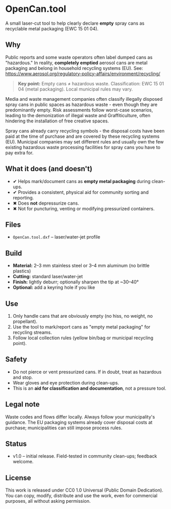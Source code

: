 # OpenCan.tool

A small laser-cut tool to help clearly declare **empty** spray cans as recyclable metal packaging (EWC 15 01 04).

## Why

Public reports and some waste operators often label dumped cans as "hazardous." In reality, **completely emptied** aerosol cans are metal packaging and belong in household recycling systems (EU). See: https://www.aerosol.org/regulatory-policy-affairs/environment/recycling/

> **Key point:** Empty cans ≠ hazardous waste. Classification: EWC 15 01 04 (metal packaging). Local municipal rules may vary.

Media and waste management companies often classify illegally disposed spray cans in public spaces as hazardous waste - even though they are predominantly empty. Risk assessments follow worst-case scenarios, leading to the demonization of illegal waste and Graffiticulture, often hindering the installation of free creative spaces.

Spray cans already carry recycling symbols - the disposal costs have been paid at the time of purchase and are covered by these recycling systems (EU). Municipal companies may set different rules and usually own the few existing hazardous waste processing facilities for spray cans you have to pay extra for.

## What it does (and doesn't)

- ✔ Helps mark/document cans as **empty metal packaging** during clean-ups.
- ✔ Provides a consistent, physical aid for community sorting and reporting.
- ✖ Does **not** depressurize cans.
- ✖ Not for puncturing, venting or modifying pressurized containers.

## Files

- `OpenCan.tool.dxf` – laser/water-jet profile

## Build

- **Material:** 2–3 mm stainless steel or 3–4 mm aluminum (no brittle plastics)
- **Cutting:** standard laser/water-jet
- **Finish:** lightly deburr; optionally sharpen the tip at ~30–40°
- **Optional:** add a keyring hole if you like

## Use

1. Only handle cans that are obviously empty (no hiss, no weight, no propellant).
2. Use the tool to mark/report cans as "empty metal packaging" for recycling streams.
3. Follow local collection rules (yellow bin/bag or municipal recycling point).

## Safety

- Do not pierce or vent pressurized cans. If in doubt, treat as hazardous and stop.
- Wear gloves and eye protection during clean-ups.
- This is an **aid for classification and documentation**, not a pressure tool.

## Legal note

Waste codes and flows differ locally. Always follow your municipality's guidance. The EU packaging systems already cover disposal costs at purchase; municipalities can still impose process rules.

## Status

- v1.0 – initial release. Field-tested in community clean-ups; feedback welcome.

## License

This work is released under CC0 1.0 Universal (Public Domain Dedication). You can copy, modify, distribute and use the work, even for commercial purposes, all without asking permission.

